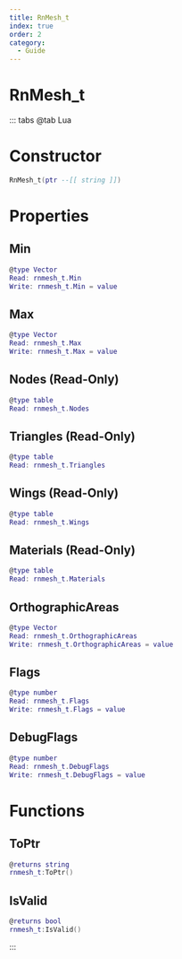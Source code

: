 ```yaml
---
title: RnMesh_t
index: true
order: 2
category:
  - Guide
---
```


# RnMesh_t

::: tabs
@tab Lua
# Constructor
```lua
RnMesh_t(ptr --[[ string ]])
```
# Properties
## Min 
```lua
@type Vector
Read: rnmesh_t.Min
Write: rnmesh_t.Min = value
```
## Max 
```lua
@type Vector
Read: rnmesh_t.Max
Write: rnmesh_t.Max = value
```
## Nodes (Read-Only)
```lua
@type table
Read: rnmesh_t.Nodes
```
## Triangles (Read-Only)
```lua
@type table
Read: rnmesh_t.Triangles
```
## Wings (Read-Only)
```lua
@type table
Read: rnmesh_t.Wings
```
## Materials (Read-Only)
```lua
@type table
Read: rnmesh_t.Materials
```
## OrthographicAreas 
```lua
@type Vector
Read: rnmesh_t.OrthographicAreas
Write: rnmesh_t.OrthographicAreas = value
```
## Flags 
```lua
@type number
Read: rnmesh_t.Flags
Write: rnmesh_t.Flags = value
```
## DebugFlags 
```lua
@type number
Read: rnmesh_t.DebugFlags
Write: rnmesh_t.DebugFlags = value
```
# Functions
## ToPtr
```lua
@returns string
rnmesh_t:ToPtr()
```
## IsValid
```lua
@returns bool
rnmesh_t:IsValid()
```

:::